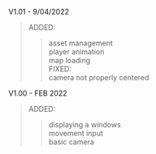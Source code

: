 V1.01 - 9/04/2022
>ADDED:  
>>asset management  
>>player animation  
>>map loading  
>FIXED:  
>>camera not properly centered  

V1.00 - FEB 2022
>ADDED:  
>>displaying a windows  
>>movement input  
>>basic camera  